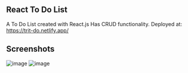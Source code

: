 React To Do List
---
A To Do List created with React.js
Has CRUD functionality.
Deployed at: https://trit-do.netlify.app/


Screenshots
---
![image](https://user-images.githubusercontent.com/101207404/177654597-fe035966-3d15-4172-a7b6-9b67eb9e57ac.png)
![image](https://user-images.githubusercontent.com/101207404/177654674-36261b1c-6ac0-440b-9536-92abdb0459f6.png)


